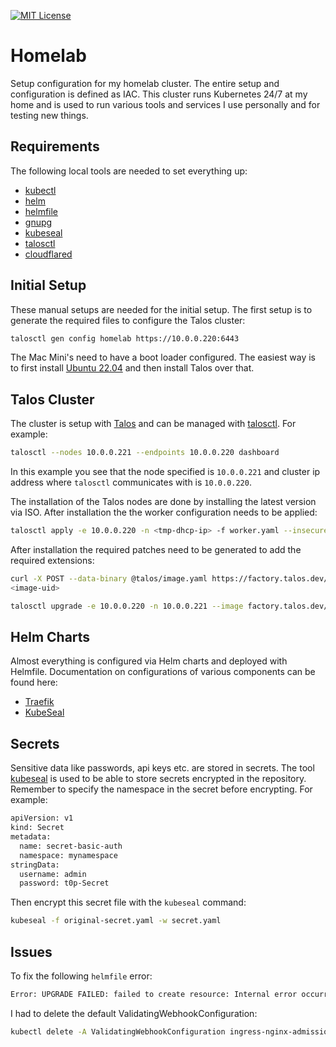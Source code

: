 [![MIT License](https://img.shields.io/badge/license-MIT-blue.svg)](LICENSE)

# Homelab

Setup configuration for my homelab cluster. The entire setup and configuration
is defined as IAC. This cluster runs Kubernetes 24/7 at my home and is used to
run various tools and services I use personally and for testing new things.

## Requirements

The following local tools are needed to set everything up:

- [kubectl](https://kubernetes.io/docs/reference/kubectl/)
- [helm](https://helm.sh)
- [helmfile](https://helmfile.readthedocs.io)
- [gnupg](https://gnupg.org)
- [kubeseal](https://github.com/bitnami-labs/sealed-secrets?tab=readme-ov-file#kubeseal)
- [talosctl](https://www.talos.dev/latest/learn-more/talosctl/)
- [cloudflared](https://developers.cloudflare.com/cloudflare-one/connections/connect-networks/get-started/create-local-tunnel/)

## Initial Setup

These manual setups are needed for the initial setup. The first setup is to
generate the required files to configure the Talos cluster:
```bash
talosctl gen config homelab https://10.0.0.220:6443
```
The Mac Mini's need to have a boot loader configured. The easiest way is to
first install [Ubuntu 22.04](https://ubuntu.com/download/server/thank-you?version=22.04.5&architecture=amd64&lts=true)
and then install Talos over that.

## Talos Cluster

The cluster is setup with [Talos](https://www.talos.dev) and can be managed
with [talosctl](https://www.talos.dev/latest/learn-more/talosctl/). For example:
```bash
talosctl --nodes 10.0.0.221 --endpoints 10.0.0.220 dashboard
```
In this example you see that the node specified is `10.0.0.221` and cluster ip
address where `talosctl` communicates with is `10.0.0.220`.

The installation of the Talos nodes are done by installing the latest version
via ISO. After installation the the worker configuration needs to be applied:
```bash
talosctl apply -e 10.0.0.220 -n <tmp-dhcp-ip> -f worker.yaml --insecure
```
After installation the required patches need to be generated to add
the required extensions:
```bash
curl -X POST --data-binary @talos/image.yaml https://factory.talos.dev/schematics
<image-uid>
```
```bash
talosctl upgrade -e 10.0.0.220 -n 10.0.0.221 --image factory.talos.dev/installer/<image-uid>:v1.8.0
```

## Helm Charts

Almost everything is configured via Helm charts and deployed with Helmfile.
Documentation on configurations of various components can be found here:

- [Traefik](https://github.com/traefik/traefik-helm-chart/blob/master/traefik/values.yaml)
- [KubeSeal](https://github.com/bitnami-labs/sealed-secrets?tab=readme-ov-file#overview)

## Secrets

Sensitive data like passwords, api keys etc. are stored in secrets. The tool
[kubeseal](https://github.com/bitnami-labs/sealed-secrets) is used to be able
to store secrets encrypted in the repository. Remember to specify the namespace
in the secret before encrypting. For example:
```bash
apiVersion: v1
kind: Secret
metadata:
  name: secret-basic-auth
  namespace: mynamespace
stringData:
  username: admin
  password: t0p-Secret
```
Then encrypt this secret file with the `kubeseal` command:
```bash
kubeseal -f original-secret.yaml -w secret.yaml
```

## Issues

To fix the following `helmfile` error:
```bash
Error: UPGRADE FAILED: failed to create resource: Internal error occurred: failed calling webhook "validate.nginx.ingress.kubernetes.io": failed to call webhook: Post "https://ingress-nginx-controller-admission.kube-ingress.svc:443/networking/v1/ingresses?timeout=10s": no endpoints available for service "ingress-nginx-controller-admission"
```
I had to delete the default ValidatingWebhookConfiguration:
```bash
kubectl delete -A ValidatingWebhookConfiguration ingress-nginx-admission
```